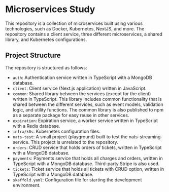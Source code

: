 # Microservices Study

This repository is a collection of microservices built using various technologies, such as Docker, Kubernetes, NextJS, and more. The repository contains a client service, three different microservices, a shared library, and Kubernetes configurations.

## Project Structure

The repository is structured as follows:

- `auth`: Authentication service written in TypeScript with a MongoDB database.
- `client`: Client service (Next.js application) written in JavaScript.
- `common`: Shared library between the services (except for the client) written in TypeScript. This library includes common functionality that is shared between the different services, such as event models, validation logic, and utility functions. The common library is also published to npm as a separate package for easy reuse in other services.
- `expiration`: Expiration service, a worker service written in TypeScript with a Redis database.
- `infra/k8s`: Kubernetes configuration files.
- `nats-test`: A small project (playground) built to test the nats-streaming-service. This project is unrelated to the repository.
- `orders`: CRUD service that holds orders of tickets, written in TypeScript with a MongoDB database.
- `payments`: Payments service that holds all charges and orders, written in TypeScript with a MongoDB database. Third-party Stripe is also used.
- `tickets`: Ticket service that holds all tickets with CRUD option, written in TypeScript with a MongoDB database.
- `skaffold.yaml`: Configuration file for starting the development environment.
